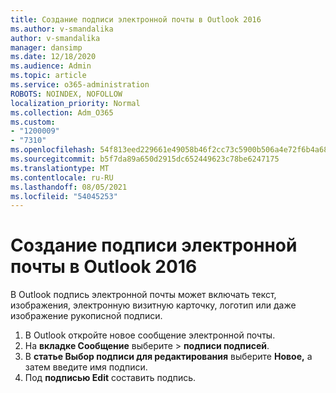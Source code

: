 ```yaml
---
title: Создание подписи электронной почты в Outlook 2016
ms.author: v-smandalika
author: v-smandalika
manager: dansimp
ms.date: 12/18/2020
ms.audience: Admin
ms.topic: article
ms.service: o365-administration
ROBOTS: NOINDEX, NOFOLLOW
localization_priority: Normal
ms.collection: Adm_O365
ms.custom:
- "1200009"
- "7310"
ms.openlocfilehash: 54f813eed229661e49058b46f2cc73c5900b506a4e72f6b4a6818603f18dbd29
ms.sourcegitcommit: b5f7da89a650d2915dc652449623c78be6247175
ms.translationtype: MT
ms.contentlocale: ru-RU
ms.lasthandoff: 08/05/2021
ms.locfileid: "54045253"
---
```

# <a name="create-an-email-signature-in-outlook-2016"></a>Создание подписи электронной почты в Outlook 2016

В Outlook подпись электронной почты может включать текст, изображения, электронную визитную карточку, логотип или даже изображение рукописной подписи.

1. В Outlook откройте новое сообщение электронной почты.
2. На **вкладке Сообщение** выберите   >  **подписи подписей**.
3. В **статье Выбор подписи для редактирования** выберите **Новое,** а затем введите имя подписи.
4. Под **подписью Edit** составить подпись.
